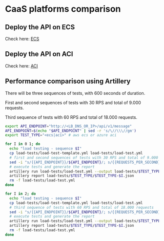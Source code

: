 # CaaS platforms comparison

## Deploy the API on ECS

Check here: [ECS](./terraform/ecs/README.md)

## Deploy the API on ACI

Check here: [ACI](./terraform/aci/README.md)

## Performance comparison using Artillery

There will be three sequences of tests, with 600 seconds of duration.

First and second sequences of tests with 30 RPS and total of 9.000 requests.

Third sequence of tests with 60 RPS and total of 18.000 requests.

```bash
export API_ENDPOINT="http://<LB_DNS_OR_IP>/api/v1/message"
API_ENDPOINT=$(echo "$API_ENDPOINT" | sed -r 's/\//\\\//gm')
export TEST_TYPE="<ecs|aci>" # aws ecs or azure aci

for I in 0 1; do
  echo "load testing - sequence $I"
  cp load-tests/load-test-template.yml load-tests/load-test.yml
  # first and second sequences of tests with 30 RPS and total of 9.000 requests
  sed -i "s/{{API_ENDPOINT}}/${API_ENDPOINT}/; s/{{REQUESTS_PER_SECOND}}/30/; s/{{REQUESTS_TOTAL}}/9000/" load-tests/load-test.yml
  # execute tests and generate the report
  artillery run load-tests/load-test.yml --output load-tests/$TEST_TYPE/$TEST_TYPE-$I.json
  artillery report load-tests/$TEST_TYPE/$TEST_TYPE-$I.json
  rm -f load-tests/load-test.yml
done

for I in 2; do
  echo "load testing - sequence $I"
  cp load-tests/load-test-template.yml load-tests/load-test.yml
  # third sequence of tests with 60 RPS and total of 18.000 requests
  sed -i "s/{{API_ENDPOINT}}/${API_ENDPOINT}/; s/{{REQUESTS_PER_SECOND}}/60/; s/{{REQUESTS_TOTAL}}/18000/" load-tests/load-test.yml
  # execute tests and generate the report
  artillery run load-tests/load-test.yml --output load-tests/$TEST_TYPE/$TEST_TYPE-$I.json
  artillery report load-tests/$TEST_TYPE/$TEST_TYPE-$I.json
  rm -f load-tests/load-test.yml
done
```
